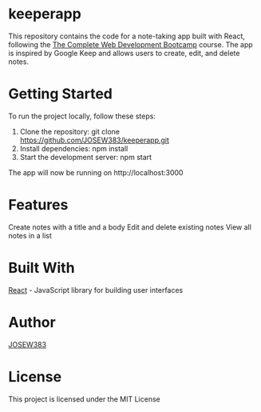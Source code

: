 # keeperapp
This repository contains the code for a note-taking app built with React, following the [The Complete Web Development Bootcamp](https://www.udemy.com/course/the-complete-web-development-bootcamp) course. The app is inspired by Google Keep and allows users to create, edit, and delete notes.

# Getting Started
To run the project locally, follow these steps:

1. Clone the repository: git clone https://github.com/JOSEW383/keeperapp.git
2. Install dependencies: npm install
3. Start the development server: npm start

The app will now be running on http://localhost:3000

# Features
Create notes with a title and a body
Edit and delete existing notes
View all notes in a list

# Built With
[React](https://reactjs.org/) - JavaScript library for building user interfaces

# Author
[JOSEW383](https://github.com/JOSEW383)

# License
This project is licensed under the MIT License
